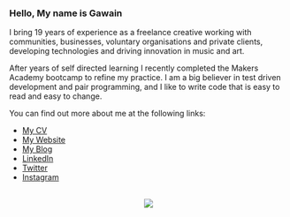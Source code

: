 ### Hello, My name is Gawain 

I bring 19 years of experience as a freelance creative working with communities, businesses, voluntary organisations and private clients, developing technologies and driving innovation in music and art.

After years of self directed learning I recently completed the Makers Academy bootcamp to refine my practice. I am a big believer in test driven development and pair programming, and I like to write code that is easy to read and easy to change. 

You can find out more about me at the following links:

* [My CV](https://github.com/gawainhewitt/CV)
* [My Website](https://gawainhewitt.co.uk/)
* [My Blog](https://gawainhewitt.co.uk/blog/)
* [LinkedIn](https://www.linkedin.com/in/gawainhewitt/)
* [Twitter](https://twitter.com/GawainHewitt)
* [Instagram](https://www.instagram.com/gawainhewitt/)

<br>

<div align="center">
  <img src="https://github-readme-stats.vercel.app/api/top-langs/?username=gawainhewitt&layout=compact" />
</div>
